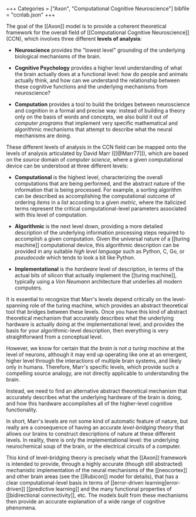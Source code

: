 +++
Categories = ["Axon", "Computational Cognitive Neuroscience"]
bibfile = "ccnlab.json"
+++

The goal of the [[Axon]] model is to provide a coherent theoretical framework for the overall field of [[Computational Cognitive Neuroscience]] (CCN), which involves three different **levels of analysis**:

* **Neuroscience** provides the "lowest level" grounding of the underlying biological mechanisms of the brain.

* **Cognitive Psychology** provides a higher level understanding of what the brain actually does at a functional level: how do people and animals actually think, and how can we understand the relationship between these cognitive functions and the underlying mechanisms from neuroscience?

* **Computation** provides a tool to build the bridges between neuroscience and cognition in a formal and precise way: instead of building a theory only on the basis of words and concepts, we also build it out of _computer programs_ that implement very specific mathematical and algorithmic mechanisms that attempt to describe what the neural mechanisms are doing.

These different levels of analysis in the CCN field can be mapped onto the levels of analysis articulated by David Marr ([[@Marr77]]), which are based on the _source_ domain of _computer science_, where a given computational device can be understood at three different levels:

* **Computational** is the highest level, characterizing the overall computations that are being performed, and the abstract nature of the information that is being processed. For example, a sorting algorithm can be described as accomplishing the computational outcome of ordering _items_ in a _list_ according to a given _metric_, where the italicized terms represent the critical computational-level parameters associated with this level of computation.

* **Algorithmic** is the next level down, providing a more detailed description of the underlying information processing steps required to accomplish a given computation. Given the universal nature of a [[turing machine]] computational device, this algorithmic description can be provided in any suitable _high level language_ such as Python, C, Go, or _pseudocode_ which tends to look a bit like Python.

* **Implementational** is the _hardware_ level of description, in terms of the actual bits of silicon that  actually implement the [[turing machine]], typically using a _Von Neumann_ architecture that underlies all modern computers.

It is essential to recognize that Marr's levels depend critically on the level-spanning role of the turing machine, which provides an abstract theoretical tool that bridges between these levels. Once you have this kind of abstract theoretical mechanism that accurately describes what the underlying hardware is actually doing at the implementational level, and provides the basis for your algorithmic-level description, then everything is very straightforward from a conceptual level.

However, we know for certain that _the brain is not a turing machine_ at the level of neurons, although it may end up operating like one at an emergent, higher level through the interactions of multiple brain systems, and likely only in humans. Therefore, Marr's specific levels, which provide such a compelling source analogy, are not directly applicable to understanding the brain.

Instead, we need to find an alternative abstract theoretical mechanism that accurately describes what the underlying hardware of the brain is doing, and how this hardware accomplishes all of the higher-level cognitive functionality.

In short, Marr's levels are not some kind of automatic feature of nature, but really are a consequence of having an accurate _level-bridging theory_ that allows our brains to construct descriptions of nature at these different levels. In reality, there is only the implementational level: the underlying neurochemical soup of the brain, or the electrical circuits of a computer.

This kind of level-bridging theory is precisely what the [[Axon]] framework is intended to provide, through a highly accurate (though still abstracted) mechanistic implementation of the neural mechanisms of the [[neocortex]] and other brain areas (see the [[Rubicon]] model for details), that has a clear computational-level basis in terms of [[error-driven learning|error-driven]] [[predictive learning]] and the many functional properties of [[bidirectional connectivity]], etc. The models built from these mechanisms then provide an accurate explanation of a wide range of cognitive phenomena.


